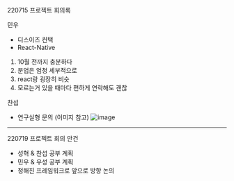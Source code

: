 220715 프로젝트 회의록

민우
- 디스이즈 컨택
 - React-Native
 1. 10월 전까지 충분하다
 2. 분업은 엄청 세부적으로
 3. react랑 굉장히 비슷
 4. 모르는거 있을 때마다 편하게 연락해도 괜찮

찬섭
- 연구실형 문의
 (이미지 참고)
 ![image](https://user-images.githubusercontent.com/49461207/179243861-3469d313-26f0-48f9-ab22-29dddef25bdc.png)

 

---------------------------------------------------------------------
220719 프로젝트 회의 안건
- 성혁 & 찬섭 공부 계획
- 민우 & 우성 공부 계획
- 정해진 프레임워크로 앞으로 방향 논의

